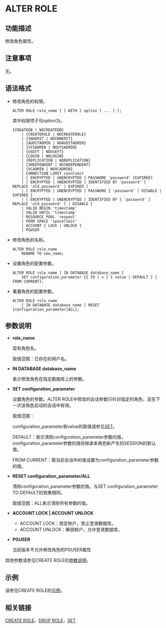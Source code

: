 # ALTER ROLE<a name="ZH-CN_TOPIC_0289900826"></a>

## 功能描述<a name="zh-cn_topic_0283137195_zh-cn_topic_0237122068_zh-cn_topic_0059778744_sa4ec5e4feca4419193486c30e3c50708"></a>

修改角色属性。

## 注意事项<a name="zh-cn_topic_0283137195_zh-cn_topic_0237122068_zh-cn_topic_0059778744_sa559bf9874634b91a97ecb349a5b4c5b"></a>

无。

## 语法格式<a name="zh-cn_topic_0283137195_zh-cn_topic_0237122068_zh-cn_topic_0059778744_sad868fc15480446b8c29a37a152b5fc5"></a>

-   修改角色的权限。

    ```
    ALTER ROLE role_name [ [ WITH ] option [ ... ] ];
    ```

    其中权限项子句option为。

    ```
    {CREATEDB | NOCREATEDB}
        | {CREATEROLE | NOCREATEROLE}
        | {INHERIT | NOINHERIT}
        | {AUDITADMIN | NOAUDITADMIN}
        | {SYSADMIN | NOSYSADMIN}
        | {USEFT | NOUSEFT}
        | {LOGIN | NOLOGIN}
        | {REPLICATION | NOREPLICATION}
        | {INDEPENDENT | NOINDEPENDENT}
        | {VCADMIN | NOVCADMIN}
        | CONNECTION LIMIT connlimit
        | [ ENCRYPTED | UNENCRYPTED ] PASSWORD 'password' [EXPIRED]
        | [ ENCRYPTED | UNENCRYPTED ] IDENTIFIED BY 'password' [ REPLACE 'old_password' | EXPIRED ]
        | [ ENCRYPTED | UNENCRYPTED ] PASSWORD { 'password' | DISABLE | EXPIRED }
        | [ ENCRYPTED | UNENCRYPTED ] IDENTIFIED BY { 'password' [ REPLACE 'old_password' ] | DISABLE }
        | VALID BEGIN 'timestamp'
        | VALID UNTIL 'timestamp'
        | RESOURCE POOL 'respool'
        | PERM SPACE 'spacelimit'
        | ACCOUNT { LOCK | UNLOCK }
        | PGUSER
    ```

-   修改角色的名称。

    ```
    ALTER ROLE role_name 
        RENAME TO new_name;
    ```

-   设置角色的配置参数。

    ```
    ALTER ROLE role_name [ IN DATABASE database_name ]
        SET configuration_parameter {{ TO | = } { value | DEFAULT } | FROM CURRENT};
    ```

-   重置角色的配置参数。

    ```
    ALTER ROLE role_name
        [ IN DATABASE database_name ] RESET {configuration_parameter|ALL};
    ```


## 参数说明<a name="zh-cn_topic_0283137195_zh-cn_topic_0237122068_zh-cn_topic_0059778744_s50961af6143d4aafaf8fa02febbbf331"></a>

-   **role\_name**

    现有角色名。

    取值范围：已存在的用户名。

-   **IN DATABASE database\_name**

    表示修改角色在指定数据库上的参数。

-   **SET configuration\_parameter**

    设置角色的参数。ALTER ROLE中修改的会话参数只针对指定的角色，且在下一次该角色启动的会话中有效。

    取值范围：

    configuration\_parameter和value的取值请参见[SET](zh-cn_topic_0289899950.md)。

    DEFAULT：表示清除configuration\_parameter参数的值，configuration\_parameter参数的值将继承本角色新产生的SESSION的默认值。

    FROM CURRENT：取当前会话中的值设置为configuration\_parameter参数的值。

-   **RESET configuration\_parameter/ALL**

    清除configuration\_parameter参数的值。与SET configuration\_parameter TO DEFAULT的效果相同。

    取值范围：ALL表示清除所有参数的值。

-   **ACCOUNT LOCK | ACCOUNT UNLOCK**
    -   ACCOUNT LOCK：锁定帐户，禁止登录数据库。
    -   ACCOUNT UNLOCK：解锁帐户，允许登录数据库。

-   **PGUSER**

    当前版本不允许修改角色的PGUSER属性


其他参数请参见CREATE ROLE的[参数说明](CREATE-ROLE.md#zh-cn_topic_0283136858_zh-cn_topic_0237122112_zh-cn_topic_0059778189_s5a43ec5742a742089e2c302063de7fe4)。

## 示例<a name="zh-cn_topic_0283137195_zh-cn_topic_0237122068_zh-cn_topic_0059778744_s961f01774f174a5aa4e6f59dea50381a"></a>

请参见CREATE ROLE的[示例](CREATE-ROLE.md#zh-cn_topic_0283136858_zh-cn_topic_0237122112_zh-cn_topic_0059778189_s0dea2f90b8474387aff0ab3f366a611e)。

## 相关链接<a name="zh-cn_topic_0283137195_zh-cn_topic_0237122068_zh-cn_topic_0059778744_sb24012e0cec94bc3ba5c2c0e8997d052"></a>

[CREATE ROLE](CREATE-ROLE.md)，[DROP ROLE](DROP-ROLE.md)，[SET](SET.md)

